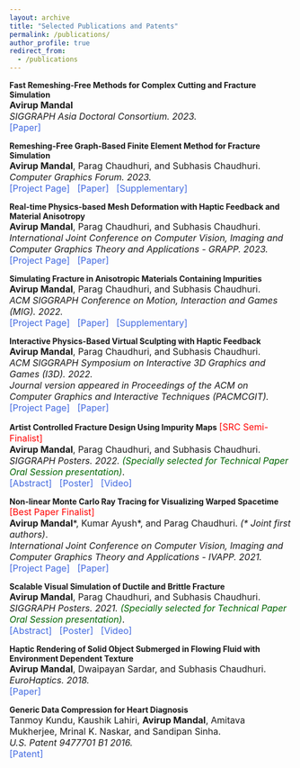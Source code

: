 ```yaml
---
layout: archive
title: "Selected Publications and Patents"
permalink: /publications/
author_profile: true
redirect_from:
  - /publications
---
```


<!--- ## <span style="color:Maroon"> Journal/Conference Papers </span> -->

**Fast Remeshing-Free Methods for Complex Cutting and Fracture Simulation**<br>
<span style="font-size: 16px"> <b>Avirup Mandal</b><br> 
<i>SIGGRAPH Asia Doctoral Consortium. 2023.</i><br>
<a href="https://doi.org/10.1145/3623053.3623366" style="text-decoration:none"><span style="color:RoyalBlue">[Paper]</span></a> </span><br>

**Remeshing-Free Graph-Based Finite Element Method for Fracture Simulation**<br>
<span style="font-size: 16px"> <b>Avirup Mandal</b>, Parag Chaudhuri, and Subhasis Chaudhuri.<br> 
<i>Computer Graphics Forum. 2023.</i> <br>
<a href='https://avirupmandal.github.io/fracture-cgf2022/' style="text-decoration:none"><span style="color:RoyalBlue">[Project Page]</span></a> &nbsp; <a href='../files/CGF_paper_main_2022.pdf' style="text-decoration:none"><span style="color:RoyalBlue">[Paper]</span></a> &nbsp; <a href='../files/CGF_paper_supplement_2022.pdf' style="text-decoration:none"><span style="color:RoyalBlue">[Supplementary]</span></a></span><br>

**Real-time Physics-based Mesh Deformation with Haptic Feedback and Material Anisotropy**<br>
<span style="font-size: 16px"> <b>Avirup Mandal</b>, Parag Chaudhuri, and Subhasis Chaudhuri.<br>
<i>International Joint Conference on Computer Vision, Imaging and Computer Graphics Theory and Applications - GRAPP. 2023.</i><br>
<a href="https://avirupmandal.github.io/sculpt-arxiv/" style="text-decoration:none"><span style="color:RoyalBlue">[Project Page]</span></a> &nbsp; <a href="../files/GRAPP2023_deformation.pdf" style="text-decoration:none"><span style="color:RoyalBlue">[Paper]</span></a></span> <br>

**Simulating Fracture in Anisotropic Materials Containing Impurities**<br>
<span style="font-size: 16px"> <b>Avirup Mandal</b>, Parag Chaudhuri, and Subhasis Chaudhuri.<br>
<i>ACM SIGGRAPH Conference on Motion, Interaction and Games (MIG). 2022.</i> <br>
<a href="https://avirupmandal.github.io/randomgraph-mig22/" style="text-decoration:none"><span style="color:RoyalBlue">[Project Page]</span></a> &nbsp; <a href="../files/MIG2022_Random_Graph_Author_Copy.pdf" style="text-decoration:none"><span style="color:RoyalBlue">[Paper]</span></a> &nbsp; <a href='../files/MIG2022_Random_Graph_Author_Copy_supplementary.pdf' style="text-decoration:none"><span style="color:RoyalBlue">[Supplementary]</span></a></span> <br>

**Interactive Physics-Based Virtual Sculpting with Haptic Feedback**<br>
<span style="font-size: 16px"> <b>Avirup Mandal</b>, Parag Chaudhuri, and Subhasis Chaudhuri.<br>
<i>ACM SIGGRAPH Symposium on Interactive 3D Graphics and Games (I3D). 2022. </i><br>
<i>Journal version appeared in Proceedings of the ACM on Computer Graphics and Interactive Techniques (PACMCGIT).</i><br>
<a href="https://avirupmandal.github.io/sculpt-i3d/" style="text-decoration:none"><span style="color:RoyalBlue">[Project Page]</span></a> &nbsp; <a href="../files/I3D2022_Virtual_sculpting_PACM_Author.pdf" style="text-decoration:none"><span style="color:RoyalBlue">[Paper]</span></a></span> <br>

**Artist Controlled Fracture Design Using Impurity Maps** <a href='../files/SIGGRAPH2022_SRC_Avirup Mandal.pdf' style="text-decoration:none"><span style="color:red; font-size:16px">[SRC Semi-Finalist]</span></a><br>
<span style="font-size: 16px"><b>Avirup Mandal</b>, Parag Chaudhuri, and Subhasis Chaudhuri.<br>
<i>SIGGRAPH Posters. 2022.</i><span style="color:darkgreen; font-size: 16px"> <i>(Specially selected for Technical Paper Oral Session presentation)</i></span>.<br> 
<a href="https://doi.org/10.1145/3532719.3543202" style="text-decoration:none"><span style="color:RoyalBlue">[Abstract]</span></a> &nbsp; <a href='../files/SIGGRAPH2022_Poster.pdf' style="text-decoration:none"><span style="color:RoyalBlue">[Poster]</span></a> &nbsp; <a href='../videos/poster_sig_22.mp4' style="text-decoration:none"><span style="color:RoyalBlue">[Video]</span></a> </span><br>  

<!--- <span style="color:darkgreen; font-size: 16px"> <sup>**1**</sup> <i><b>Specially selected for Technical Paper Oral Session presentation</b></i></span>. -->

**Non-linear Monte Carlo Ray Tracing for Visualizing Warped Spacetime** <a href='../files/IVAPP_2021_Best_Paper_Award.pdf' style="text-decoration:none"><span style="color:red; font-size:16px">[Best Paper Finalist]</span></a><br>
<span style="font-size: 16px"><b>Avirup Mandal</b>\*, Kumar Ayush\*, and Parag Chaudhuri. <i>(\* Joint first authors)</i>.<br>
<i>International Joint Conference on Computer Vision, Imaging and Computer Graphics Theory and Applications - IVAPP. 2021.</i><br>
<a href="https://avirupmandal.github.io/blackhole-ivapp/" style="text-decoration:none"><span style="color:RoyalBlue">[Project Page]</span></a> &nbsp; <a href="../files/IVAPP2021_Black_Hole.pdf" style="text-decoration:none"><span style="color:RoyalBlue">[Paper]</span></a></span> <br>

**Scalable Visual Simulation of Ductile and Brittle Fracture**<br>
<span style="font-size: 16px"><b>Avirup Mandal</b>, Parag Chaudhuri, and Subhasis Chaudhuri.<br>
<i>SIGGRAPH Posters. 2021.</i> <span style="color:darkgreen; font-size: 16px"> <i>(Specially selected for Technical Paper Oral Session presentation)</i></span>.<br>
<a href="https://doi.org/10.1145/3450618.3469152" style="text-decoration:none"><span style="color:RoyalBlue">[Abstract]</span></a> &nbsp; <a href='../files/SIGGRAPH2021_Poster.pdf' style="text-decoration:none"><span style="color:RoyalBlue">[Poster]</span></a> &nbsp; <a href='../videos/poster_sig_21.mp4' style="text-decoration:none"><span style="color:RoyalBlue">[Video]</span></a></span> <br>

**Haptic Rendering of Solid Object Submerged in Flowing Fluid with Environment Dependent Texture**<br>
<span style="font-size: 16px"><b>Avirup Mandal</b>, Dwaipayan Sardar, and Subhasis Chaudhuri. <br>
<i>EuroHaptics. 2018.</i><br>
<a href="https://doi.org/10.1007/978-3-319-93399-3_34" style="text-decoration:none"><span style="color:RoyalBlue">[Paper]</span></a> </span><br>

<!--- ## <span style="color:Maroon"> Posters </span> -->


<!--- ## <span style="color:Maroon"> Patents </span> -->

**Generic Data Compression for Heart Diagnosis**<br>
<span style="font-size: 16px"> Tanmoy Kundu, Kaushik Lahiri, <b>Avirup Mandal</b>, Amitava Mukherjee, Mrinal K. Naskar, and Sandipan Sinha.<br> 
<i>U.S. Patent 9477701 B1 2016.</i><br>
<a href="https://patentimages.storage.googleapis.com/68/7f/98/07e942c9ae44ee/US9477701.pdf" style="text-decoration:none"><span style="color:RoyalBlue">[Patent]</span></a></span>
